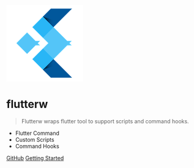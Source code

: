 ![logo](./assets/flutterw-logo.png)

# flutterw

> Flutterw wraps flutter tool to support scripts and command hooks.

- Flutter Command
- Custom Scripts
- Command Hooks

[GitHub](https://github.com/hyiso/flutterw/)
[Getting Started](#flutterw)